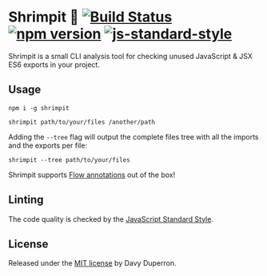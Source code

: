 # Shrimpit :fried_shrimp: [![Build Status](https://travis-ci.org/yamafaktory/shrimpit.svg?branch=master)](https://travis-ci.org/yamafaktory/shrimpit) [![npm version](https://img.shields.io/npm/v/shrimpit.svg?style=flat)](https://www.npmjs.com/package/shrimpit) [![js-standard-style](https://img.shields.io/badge/code%20style-standard-brightgreen.svg)](http://standardjs.com/)

Shrimpit is a small CLI analysis tool for checking unused JavaScript & JSX ES6 exports in your project.

## Usage

```shell
npm i -g shrimpit

shrimpit path/to/your/files /another/path
```

Adding the `--tree` flag will output the complete files tree with all the imports and the exports per file:

```shell
shrimpit --tree path/to/your/files
```

Shrimpit supports [Flow annotations](https://flowtype.org/) out of the box!

## Linting

The code quality is checked by the [JavaScript Standard Style](http://standardjs.com/).

## License

Released under the [MIT license](https://opensource.org/licenses/MIT) by Davy Duperron.
